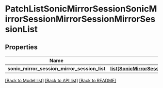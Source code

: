 # PatchListSonicMirrorSessionSonicMirrorSessionMirrorSessionMirrorSessionList

## Properties
Name | Type | Description | Notes
------------ | ------------- | ------------- | -------------
**sonic_mirror_session_mirror_session_list** | [**list[SonicMirrorSessionSonicMirrorSessionSonicmirrorsessionsonicmirrorsessionMIRRORSESSIONMIRRORSESSIONLIST]**](SonicMirrorSessionSonicMirrorSessionSonicmirrorsessionsonicmirrorsessionMIRRORSESSIONMIRRORSESSIONLIST.md) |  | [optional] 

[[Back to Model list]](../README.md#documentation-for-models) [[Back to API list]](../README.md#documentation-for-api-endpoints) [[Back to README]](../README.md)


